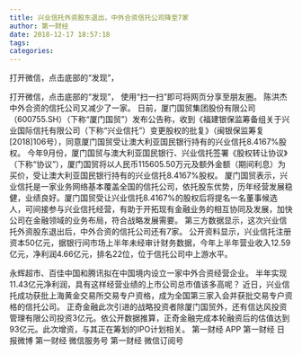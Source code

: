 ```yaml
---
title: 兴业信托外资股东退出，中外合资信托公司降至7家
author: 第一财经
date: 2018-12-17 18:57:18
tags: 
categories: 
---
```

打开微信，点击底部的“发现”，
<!-- more -->
打开微信，点击底部的“发现”，
使用“扫一扫”即可将网页分享至朋友圈。
陈洪杰
中外合资的信托公司又减少了一家。
日前，厦门国贸集团股份有限公司（600755.SH）（下称“厦门国贸”）发布公告称，收到《福建银保监筹备组关于兴业国际信托有限公司（下称“兴业信托”）变更股权的批复》（闽银保监筹复[2018]106号），同意厦门国贸受让澳大利亚国民银行持有的兴业信托8.4167%股权。
今年9月份，厦门国贸与澳大利亚国民银行、兴业信托签署《股权转让协议》（下称“协议”），厦门国贸将以人民币115605.50万元及额外金额（期间利息）为买价，受让澳大利亚国民银行持有的兴业信托8.4167%股权。
厦门国贸表示，兴业信托是一家业务网络基本覆盖全国的信托公司，依托股东优势，历年经营发展稳健，业绩良好。厦门国贸受让兴业信托8.4167%的股权后将提名一名董事候选人，可间接参与兴业信托经营，有助于开拓现有金融业务的相互协同及发展，加快公司在金融领域的业务布局，符合战略发展需要。
第三方数据显示，这次兴业信托外资股东退出后，中外合资的信托公司还有7家。
公开资料显示，兴业信托注册资本50亿元，据银行间市场上半年未经审计财务数据，今年上半年营业收入12.59亿元，净利润4.66亿元，排名22位，位于信托公司中上游水平。
 
 
永辉超市、百佳中国和腾讯拟在中国境内设立一家中外合资经营企业。
半年实现11.43亿元净利润，具有这样经营业绩的上市公司总市值该多高呢？
近日，兴业信托成功获批上海黄金交易所交易专户资格，成为全国第三家入会并获批交易专户资格的信托公司。
正奇金融此次引进的战略投资者除厦门国贸外，还有信达风投资管理有限公司投资3亿元。依公开数据推算，正奇金融完成本轮融资后的估值达到93亿元。此次增资，与其正在筹划的IPO计划相关。
第一财经
APP
第一财经
日报微博
第一财经
微信服务号
第一财经
微信订阅号
